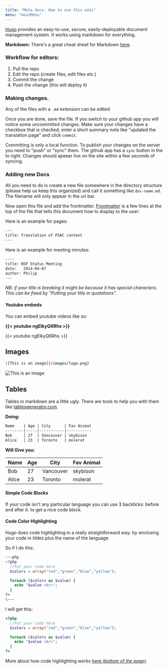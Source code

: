```yaml
---
title: "Meta docs: How to use this wiki"
menu: "mainMenu"
---
```


[Hugo](https://gohugo.io/) provides an easy-to-use, secure, easily-deployable document management system. It works using markdown for everything.

**Markdown:** There's a great cheat sheet for Markdown [here](http://scottboms.com/downloads/documentation/markdown_cheatsheet.pdf).

### Workflow for editors:

1. Pull the repo
2. Edit the repo (create files, edit files etc.)
3. Commit the change
4. Push the change (this will deploy it)

### Making changes.

Any of the files with a `.md` extension can be edited

Once you are done, save the file. If you switch to your github app you will notice some uncommitted changes. Make sure your changes have a checkbox that is checked, enter a short summary note like "updated the translation page" and click `commit`.

Committing is only a local function. To publish your changes on the server you need to "push" or "sync" them. The github app has a `sync` button in the to right. Changes should apeear live on the site within a few seconds of syncing.

### Adding new Docs

All you need to do is create a new file somewhere in the directory structure (please help us keep this organized) and call it something like `doc-name.md`. The filename will only appear in the url bar.

Now open this file and add the frontmatter. [Frontmatter](https://gohugo.io/content/front-matter/) is a few lines at the top of the file that tells this document how to display to the user:

Here is an example for pages:

~~~bash
---
title: Translation of PSAC content
---
~~~

Here is an example for meeting minutes:

~~~bash
----
title: NSF Status Meeting
date:   2014-04-07
author: Philip
---
~~~


*NB: if your title is breaking it might be because it has special characters. This can be fixed by "Putting your title in quotations".*

#### Youtube embeds

You can embed youtube videos like so:

**\{\{< youtube ngElkyQ6Rhs >\}\}**


{{< youtube ngElkyQ6Rhs >}}

## Images

~~~bash
![This is an image](/images/logo.png)
~~~

![This is an image](/images/logo.png)

## Tables

Tables in markdown are a little ugly. There are tools to help you with them like [tablesgenerator.com](http://www.tablesgenerator.com/markdown_tables).

**Doing:**

~~~bash
Name    | Age | City      | Fav Animal
--------|-----|-----------|-----------
Bob     | 27  | Vancouver | skybison
Alice   | 23  | Toronto   | molerat
~~~

**Will Give you:**

Name    | Age | City      | Fav Animal
--------|-----|-----------|-----------
Bob     | 27  | Vancouver | skybison
Alice   | 23  | Toronto   | molerat


#### Simple Code Blocks

If your code isn't any particular language you can use 3 backticks: before and after it. to get a nice code block.

#### Code Color Highlighting

Hugo does code highlighting in a really straightforward way: by enclosing your code in tildes plus the name of the language

So if I do this:

~~~php
~~~php
<?php 
  //Put your code here
  $colors = array("red","green","blue","yellow"); 

  foreach ($colors as $value) {
    echo "$value <br>";
  }
?>
\~~~
~~~

I will get this:

~~~php
<?php 
  //Put your code here
  $colors = array("red","green","blue","yellow"); 

  foreach ($colors as $value) {
    echo "$value <br>";
  }
?>
~~~

More about how code highlighting works [here *(bottom of the page)*](https://gohugo.io/extras/highlighting/).

